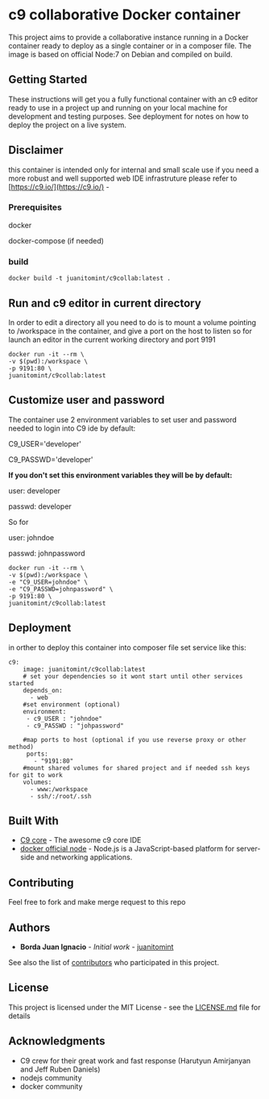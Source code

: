 # c9 collaborative Docker container
This project aims to provide a collaborative instance running in a Docker container ready to deploy as a single container or in a composer file. The image is based on official Node:7 on Debian and compiled on build.



## Getting Started

These instructions will get you a fully functional container with an c9 editor ready to use in a project up and running on your local machine for development and testing purposes. See deployment for notes on how to deploy the project on a live system.

## Disclaimer
this container is intended only for internal and small scale use if you need a more robust and well supported web IDE infrastruture please refer to [https://c9.io/](https://c9.io/) - 

### Prerequisites

docker 

docker-compose (if needed)

### build

```
docker build -t juanitomint/c9collab:latest .
```

## Run and c9 editor in current directory

In order to edit a directory all you need to do is to mount a volume pointing to /workspace in the container, and give a port on the host to listen
so for launch an editor in the current working directory and port 9191


```
docker run -it --rm \
-v $(pwd):/workspace \
-p 9191:80 \
juanitomint/c9collab:latest 
```

## Customize user and password

The container use 2 environment variables to set user and password needed to login into C9 ide by default:

C9_USER='developer'

C9_PASSWD='developer'

**If you don't set this environment variables they will be by default:**

user: developer

passwd: developer

So for 

user: johndoe

passwd: johnpassword

```
docker run -it --rm \
-v $(pwd):/workspace \
-e "C9_USER=johndoe" \
-e "C9_PASSWD=johnpassword" \
-p 9191:80 \
juanitomint/c9collab:latest 
```


## Deployment

in orther to deploy this container into composer file set service like this:

```
c9:
    image: juanitomint/c9collab:latest
    # set your dependencies so it wont start until other services started
    depends_on: 
      - web
    #set environment (optional)
    environment:
     - c9_USER : "johndoe"
     - c9_PASSWD : "johpassword"
    
    #map ports to host (optional if you use reverse proxy or other method)
     ports:
       - "9191:80"
    #mount shared volumes for shared project and if needed ssh keys for git to work
    volumes:
      - www:/workspace
      - ssh/:/root/.ssh
```      

## Built With

* [C9 core](https://github.com/c9/core) - The awesome c9 core IDE
* [docker official node](https://hub.docker.com/_/node/) - Node.js is a JavaScript-based platform for server-side and networking applications.


## Contributing

Feel free to fork and make merge request to this repo



## Authors

* **Borda Juan Ignacio** - *Initial work* - [juanitomint](https://github.com/juanitomint)

See also the list of [contributors](https://github.com/your/project/contributors) who participated in this project.

## License

This project is licensed under the MIT License - see the [LICENSE.md](LICENSE.md) file for details

## Acknowledgments

* C9 crew for their great work and fast response (Harutyun Amirjanyan and Jeff Ruben Daniels)
* nodejs community
* docker community
